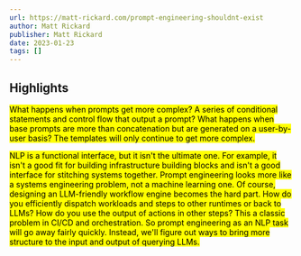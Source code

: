 ```yaml
---
url: https://matt-rickard.com/prompt-engineering-shouldnt-exist
author: Matt Rickard
publisher: Matt Rickard
date: 2023-01-23
tags: []
---
```


## Highlights
<mark>What happens when prompts get more complex? A series of conditional statements and control flow that output a prompt? What happens when base prompts are more than concatenation but are generated on a user-by-user basis? The templates will only continue to get more complex.</mark>

<mark>NLP is a functional interface, but it isn't the ultimate one. For example, it isn't a good fit for building infrastructure building blocks and isn't a good interface for stitching systems together. Prompt engineering looks more like a systems engineering problem, not a machine learning one. Of course, designing an LLM-friendly workflow engine becomes the hard part. How do you efficiently dispatch workloads and steps to other runtimes or back to LLMs? How do you use the output of actions in other steps? This a classic problem in CI/CD and orchestration. So prompt engineering as an NLP task will go away fairly quickly. Instead, we'll figure out ways to bring more structure to the input and output of querying LLMs.</mark>

